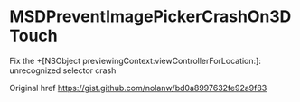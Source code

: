 # MSDPreventImagePickerCrashOn3DTouch
Fix the +[NSObject previewingContext:viewControllerForLocation:]: unrecognized selector crash

Original href https://gist.github.com/nolanw/bd0a8997632fe92a9f83


